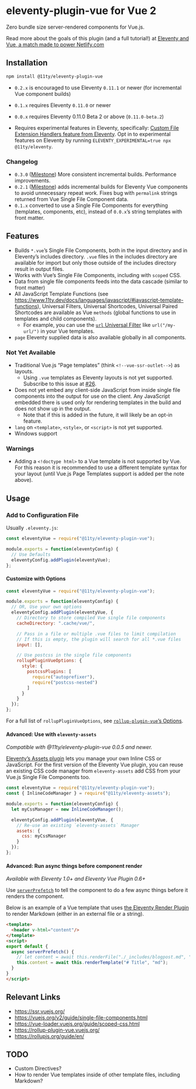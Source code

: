 # eleventy-plugin-vue for Vue 2

Zero bundle size server-rendered components for Vue.js.

Read more about the goals of this plugin (and a full tutorial!) at [Eleventy and Vue, a match made to power Netlify.com](https://www.netlify.com/blog/2020/09/18/eleventy-and-vue-a-match-made-to-power-netlify.com/)

## Installation

```sh
npm install @11ty/eleventy-plugin-vue
```

* `0.2.x` is encouraged to use Eleventy `0.11.1` or newer (for incremental Vue component builds)
* `0.1.x` requires Eleventy `0.11.0` or newer
* `0.0.x` requires Eleventy 0.11.0 Beta 2 or above (`0.11.0-beta.2`)

* Requires experimental features in Eleventy, specifically: [Custom File Extension Handlers feature from Eleventy](https://github.com/11ty/eleventy/issues/117). Opt in to experimental features on Eleventy by running `ELEVENTY_EXPERIMENTAL=true npx @11ty/eleventy`.

### Changelog

* `0.3.0` ([Milestone](https://github.com/11ty/eleventy-plugin-vue/milestone/3?closed=1)) More consistent incremental builds. Performance improvements.
* `0.2.1` ([Milestone](https://github.com/11ty/eleventy-plugin-vue/milestone/2?closed=1)) adds incremental builds for Eleventy Vue components to avoid unnecessary repeat work. Fixes bug with `permalink` strings returned from Vue Single File Component data.
* `0.1.x` converted to use a Single File Components for everything (templates, components, etc), instead of `0.0.x`’s string templates with front matter.

## Features

* Builds `*.vue`’s Single File Components, both in the input directory and in Eleventy’s includes directory. `.vue` files in the includes directory are available for import but only those outside of the includes directory result in output files.
* Works with Vue’s Single File Components, including with `scoped` CSS.
* Data from single file components feeds into the data cascade (similar to front matter)
* All JavaScript Template Functions (see https://www.11ty.dev/docs/languages/javascript/#javascript-template-functions), Universal Filters, Universal Shortcodes, Universal Paired Shortcodes are available as Vue `methods` (global functions to use in templates and child components). 
  * For example, you can  use the [`url` Universal Filter](https://www.11ty.dev/docs/filters/url/) like `url("/my-url/")` in your Vue templates.
* `page` Eleventy supplied data is also available globally in all components.

### Not Yet Available

* Traditional Vue.js “Page templates” (think `<!--vue-ssr-outlet-->`) as layouts.
  * Using `.vue` templates as Eleventy layouts is not yet supported. Subscribe to this issue at [#26](https://github.com/11ty/eleventy-plugin-vue/issues/26).
* Does not yet embed any client-side JavaScript from inside single file components into the output for use on the client. Any JavaScript embedded there is used only for rendering templates in the build and does not show up in the output.
  * Note that if this is added in the future, it will likely be an opt-in feature.
* `lang` on `<template>`, `<style>`, or `<script>` is not yet supported.
* Windows support

### Warnings

* Adding a `<!doctype html>` to a Vue template is not supported by Vue. For this reason it is recommended to use a different template syntax for your layout (until Vue.js Page Templates support is added per the note above).

## Usage

### Add to Configuration File

Usually `.eleventy.js`:

```js
const eleventyVue = require("@11ty/eleventy-plugin-vue");

module.exports = function(eleventyConfig) {
  // Use Defaults
  eleventyConfig.addPlugin(eleventyVue);
};
```

#### Customize with Options

```js
const eleventyVue = require("@11ty/eleventy-plugin-vue");

module.exports = function(eleventyConfig) {
  // OR, Use your own options
  eleventyConfig.addPlugin(eleventyVue, {
    // Directory to store compiled Vue single file components
    cacheDirectory: ".cache/vue/",

    // Pass in a file or multiple .vue files to limit compilation
    // If this is empty, the plugin will search for all *.vue files
    input: [],

    // Use postcss in the single file components
    rollupPluginVueOptions: {
      style: {
        postcssPlugins: [
          require("autoprefixer"),
          require("postcss-nested")
        ]
      }
    }
  });
};
```

For a full list of `rollupPluginVueOptions`, see [`rollup-plugin-vue`’s Options](https://rollup-plugin-vue.vuejs.org/options.html#include).

#### Advanced: Use with `eleventy-assets`

_Compatible with @11ty/eleventy-plugin-vue 0.0.5 and newer._

[Eleventy’s Assets plugin](https://github.com/11ty/eleventy-assets) lets you manage your own Inline CSS or JavaScript. For the first version of the Eleventy Vue plugin, you can reuse an existing CSS code manager from `eleventy-assets` add CSS from your Vue.js Single File Components too.

```js
const eleventyVue = require("@11ty/eleventy-plugin-vue");
const { InlineCodeManager } = require("@11ty/eleventy-assets");

module.exports = function(eleventyConfig) {
  let myCssManager = new InlineCodeManager();

  eleventyConfig.addPlugin(eleventyVue, {
    // Re-use an existing `eleventy-assets` Manager
    assets: {
      css: myCssManager
    }
  });
};
```

#### Advanced: Run async things before component render

_Available with Eleventy 1.0+ and Eleventy Vue Plugin 0.6+_

Use [`serverPrefetch`](https://ssr.vuejs.org/guide/data.html) to tell the component to do a few async things before it renders the component.

Below is an example of a Vue template that uses [the Eleventy Render Plugin](https://11ty.dev/docs/plugins/render/) to render Markdown (either in an external file or a string).

```html
<template>
  <header v-html="content"/>
</template>
<script>
export default {
  async serverPrefetch() {
    // let content = await this.renderFile("./_includes/blogpost.md", "md");
    this.content = await this.renderTemplate("# Title", "md");
  }
}
</script>
```

## Relevant Links

* https://ssr.vuejs.org/
* https://vuejs.org/v2/guide/single-file-components.html
* https://vue-loader.vuejs.org/guide/scoped-css.html
* https://rollup-plugin-vue.vuejs.org/
* https://rollupjs.org/guide/en/
<!-- https://github.com/tj/consolidate.js/ -->

## TODO

* Custom Directives?
* How to render Vue templates inside of other template files, including Markdown?